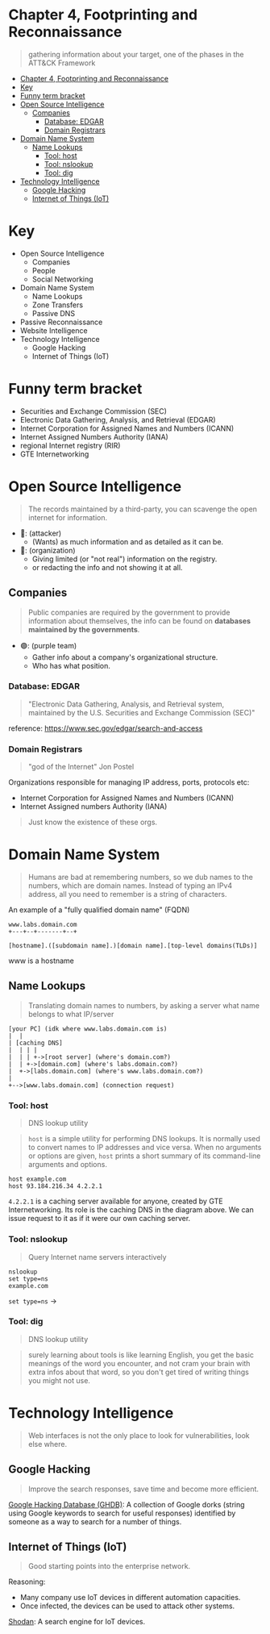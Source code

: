 # Chapter 4, Footprinting and Reconnaissance

> gathering information about your target, one of the phases in the ATT&CK Framework

- [Chapter 4, Footprinting and Reconnaissance](#chapter-4-footprinting-and-reconnaissance)
- [Key](#key)
- [Funny term bracket](#funny-term-bracket)
- [Open Source Intelligence](#open-source-intelligence)
  - [Companies](#companies)
    - [Database: EDGAR](#database-edgar)
    - [Domain Registrars](#domain-registrars)
- [Domain Name System](#domain-name-system)
  - [Name Lookups](#name-lookups)
    - [Tool: host](#tool-host)
    - [Tool: nslookup](#tool-nslookup)
    - [Tool: dig](#tool-dig)
- [Technology Intelligence](#technology-intelligence)
  - [Google Hacking](#google-hacking)
  - [Internet of Things (IoT)](#internet-of-things-iot)

# Key
- Open Source Intelligence
  - Companies
  - People
  - Social Networking
- Domain Name System
  - Name Lookups
  - Zone Transfers
  - Passive DNS
- Passive Reconnaissance
- Website Intelligence
- Technology Intelligence
  - Google Hacking
  - Internet of Things (IoT)

# Funny term bracket

- Securities and Exchange Commission (SEC)
- Electronic Data Gathering, Analysis, and Retrieval (EDGAR)
- Internet Corporation for Assigned Names and Numbers (ICANN)
- Internet Assigned Numbers Authority (IANA)
- regional Internet registry (RIR)
- GTE Internetworking

# Open Source Intelligence

> The records maintained by a third-party, you can scavenge the open internet for information.

- 🔴: (attacker)
  - (Wants) as much information and as detailed as it can be.
- 🔵: (organization)
  - Giving limited (or "not real") information on the registry.
  - or redacting the info and not showing it at all.

## Companies

> Public companies are required by the government to provide information about themselves, the info can be found on **databases maintained by the governments**.

- 🟣: (purple team)
  - Gather info about a company's organizational structure.
  - Who has what position.

### Database: EDGAR

> "Electronic Data Gathering, Analysis, and Retrieval system, maintained by the U.S. Securities and Exchange Commission (SEC)"

reference: https://www.sec.gov/edgar/search-and-access

### Domain Registrars

> "god of the Internet" Jon Postel

Organizations responsible for managing IP address, ports, protocols etc: 
- Internet Corporation for Assigned Names and Numbers (ICANN)
- Internet Assigned numbers Authority (IANA)

> Just know the existence of these orgs.

# Domain Name System

> Humans are bad at remembering numbers, so we dub names to the numbers, which are domain names. Instead of typing an IPv4 address, all you need to remember is a string of characters.

An example of a "fully qualified domain name" (FQDN)
```
www.labs.domain.com
+---+--+-------+--+

[hostname].([subdomain name].)[domain name].[top-level domains(TLDs)]
```
www is a hostname

## Name Lookups

> Translating domain names to numbers, by asking a server what name belongs to what IP/server

```
[your PC] (idk where www.labs.domain.com is)
|  |
| [caching DNS]
|  | | |
|  | | +->[root server] (where's domain.com?)
|  | +->[domain.com] (where's labs.domain.com?)
|  +->[labs.domain.com] (where's www.labs.domain.com?)
| 
+-->[www.labs.domain.com] (connection request)
```

### Tool: host

> DNS lookup utility

> `host` is a simple utility for performing DNS lookups. It is normally used to convert names to IP addresses and vice versa. When no arguments or options are given, `host` prints a short summary of its command-line arguments and options.

```
host example.com
host 93.184.216.34 4.2.2.1
```

`4.2.2.1` is a caching server available for anyone, created by GTE Internetworking. Its role is the caching DNS in the diagram above. We can issue request to it as if it were our own caching server.

### Tool: nslookup

> Query Internet name servers interactively

```
nslookup
set type=ns
example.com
```

`set type=ns` -> 

### Tool: dig

> DNS lookup utility

> surely learning about tools is like learning English, you get the basic meanings of the word you encounter, and not cram your brain with extra infos about that word, so you don't get tired of writing things you might not use.

# Technology Intelligence

> Web interfaces is not the only place to look for vulnerabilities, look else where.

## Google Hacking

> Improve the search responses, save time and become more efficient.

[Google Hacking Database (GHDB)](https://www.exploit-db.com/google-hacking-database): 
A collection of Google dorks (string using Google keywords to search for useful responses) identified by someone as a way to search for a number of things.

## Internet of Things (IoT)

> Good starting points into the enterprise network.

Reasoning:
- Many company use IoT devices in different automation capacities.
- Once infected, the devices can be used to attack other systems.

[Shodan](https://www.shodan.io/): A search engine for IoT devices.


